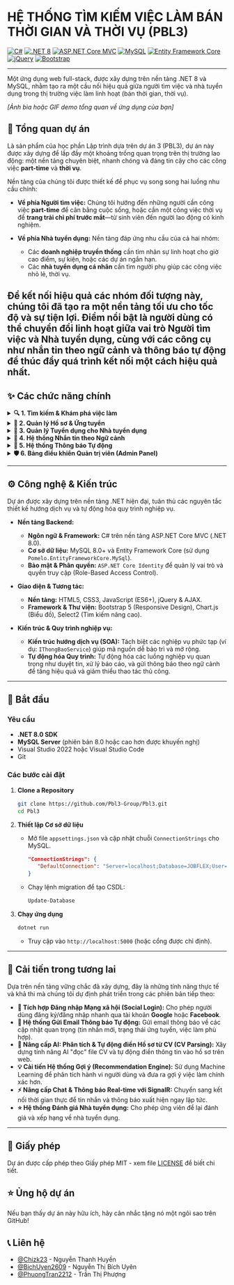 # HỆ THỐNG TÌM KIẾM VIỆC LÀM BÁN THỜI GIAN VÀ THỜI VỤ (PBL3)

[![C#](https://img.shields.io/badge/C%23-239120?style=for-the-badge&logo=c-sharp&logoColor=white)](https://docs.microsoft.com/en-us/dotnet/csharp/)
[![.NET 8](https://img.shields.io/badge/.NET-8.0-512BD4?style=for-the-badge&logo=dotnet&logoColor=white)](https://dotnet.microsoft.com/en-us/download/dotnet/8.0)
[![ASP.NET Core MVC](https://img.shields.io/badge/ASP.NET_Core_MVC-512BD4?style=for-the-badge&logo=asp.net&logoColor=white)](https://docs.microsoft.com/en-us/aspnet/core/)
[![MySQL](https://img.shields.io/badge/MySQL-4479A1?style=for-the-badge&logo=mysql&logoColor=white)](https://www.mysql.com/)
[![Entity Framework Core](https://img.shields.io/badge/Entity_Framework-512BD4?style=for-the-badge&logo=.net&logoColor=white)](https://docs.microsoft.com/en-us/ef/core/)
[![jQuery](https://img.shields.io/badge/jQuery-0769AD?style=for-the-badge&logo=jquery&logoColor=white)](https://jquery.com/)
[![Bootstrap](https://img.shields.io/badge/Bootstrap-7952B3?style=for-the-badge&logo=bootstrap&logoColor=white)](https://getbootstrap.com/)

---

Một ứng dụng web full-stack, được xây dựng trên nền tảng .NET 8 và MySQL, nhằm tạo ra một cầu nối hiệu quả giữa người tìm việc và nhà tuyển dụng trong thị trường việc làm linh hoạt (bán thời gian, thời vụ).

*[Ảnh bìa hoặc GIF demo tổng quan về ứng dụng của bạn]*

## 🌟 Tổng quan dự án

Là sản phẩm của học phần Lập trình dựa trên dự án 3 (PBL3), dự án này được xây dựng để lấp đầy một khoảng trống quan trọng trên thị trường lao động: một nền tảng chuyên biệt, nhanh chóng và đáng tin cậy cho các công việc **part-time** và **thời vụ**.

Nền tảng của chúng tôi được thiết kế để phục vụ song song hai luồng nhu cầu chính:

*   **Về phía Người tìm việc:** Chúng tôi hướng đến những người cần công việc **part-time** để cân bằng cuộc sống, hoặc cần một công việc thời vụ để **trang trải chi phí trước mắt**—từ sinh viên đến người lao động có kinh nghiệm.

*   **Về phía Nhà tuyển dụng:** Nền tảng đáp ứng nhu cầu của cả hai nhóm:
    *   Các **doanh nghiệp truyền thống** cần tìm nhân sự linh hoạt cho giờ cao điểm, sự kiện, hoặc các dự án ngắn hạn.
    *   Các **nhà tuyển dụng cá nhân** cần tìm người phụ giúp các công việc nhỏ lẻ, thời vụ.

Để kết nối hiệu quả các nhóm đối tượng này, chúng tôi đã tạo ra một nền tảng tối ưu cho tốc độ và sự tiện lợi. Điểm nổi bật là người dùng có thể **chuyển đổi linh hoạt giữa vai trò Người tìm việc và Nhà tuyển dụng**, cùng với các công cụ như **nhắn tin theo ngữ cảnh** và **thông báo tự động** để thúc đẩy quá trình kết nối một cách hiệu quả nhất.
---

## ✨ Các chức năng chính

<details>
<summary><b>🔍 1. Tìm kiếm & Khám phá việc làm</b></summary>
<br>

*   **Tìm kiếm Nâng cao:** Tìm việc làm theo từ khóa, địa điểm, ngành nghề.
*   **Bộ lọc Thông minh:** Lọc kết quả theo khoảng lương, loại hình, ca làm việc, tin tuyển gấp, và **tìm kiếm văn bản trong yêu cầu kinh nghiệm/học vấn**.
*   **Sắp xếp Linh hoạt:** Sắp xếp kết quả theo ngày đăng, mức lương (cao/thấp), hoặc hạn nộp hồ sơ.
*   **Gợi ý việc làm phù hợp:** Hệ thống tự động chấm điểm (%) độ tương thích của ứng viên với tin tuyển dụng.

    ![Giao diện tìm việc](wwwroot/images/README/TimViec.png)
    <p align="center"><em>Trang tìm kiếm việc làm với bộ lọc nâng cao và các tùy chọn sắp xếp.</em></p>
    
    ![Chi tiết việc làm](wwwroot/images/README/chitiet-vieclam.png)
    <p align="center"><em>Trang chi tiết cung cấp đầy đủ thông tin về công việc và nhà tuyển dụng.</em></p>

</details>

<details>
<summary><b>👤 2. Quản lý Hồ sơ & Ứng tuyển</b></summary>
<br>

*   **Hồ sơ cá nhân toàn diện:** Quản lý thông tin, CV mặc định, lịch rảnh, và khu vực làm việc mong muốn.
*   **Ứng tuyển Linh hoạt:** Cho phép nộp hồ sơ với CV mặc định hoặc **tải lên một CV mới** dành riêng cho từng công việc.
*   **Theo dõi & Tương tác thông minh:** Theo dõi trạng thái chi tiết của đơn ứng tuyển, sửa đổi thông tin, rút đơn và **hoàn tác việc rút đơn**.

    ![Form ứng tuyển](wwwroot/images/README/ungtuyen-form.png)
    <p align="center"><em>Giao diện nộp hồ sơ, cho phép ứng viên viết thư giới thiệu và tùy chọn CV.</em></p>

    ![Giao diện quản lý việc đã ứng tuyển](wwwroot/images/README/viecdaungtuyen.png)
    <p align="center"><em>Giao diện quản lý các công việc đã ứng tuyển, cho phép theo dõi trạng thái và tương tác.</em></p>

</details>

<details>
<summary><b>🏢 3. Quản lý Tuyển dụng cho Nhà tuyển dụng</b></summary>
<br>

*   **Đăng & Quản lý tin tuyển dụng:** Giao diện đăng tin trực quan cùng bộ công cụ quản lý mạnh mẽ (Sửa, Xóa, Đăng lại nhanh).
*   **Quy trình duyệt tin phân luồng:** Tin của **Doanh nghiệp** sẽ ở trạng thái "Chờ duyệt", trong khi tin của **NTD Cá nhân** được "Duyệt tự động".
*   **Dashboard trung tâm:** Cung cấp cái nhìn tổng quan về hoạt động tuyển dụng với các số liệu thống kê nhanh.

    ![Form đăng tin](wwwroot/images/README/dangtin-form.png)
    <p align="center"><em>Form đăng tin tuyển dụng chi tiết dành cho Nhà tuyển dụng.</em></p>

    ![Dashboard Nhà tuyển dụng](wwwroot/images/README/dashboard-ntd.png)
    <p align="center"><em>Dashboard chính của Nhà tuyển dụng với các thống kê và hoạt động gần đây.</em></p>

*   **Quản lý & Sàng lọc ứng viên:** Xem danh sách ứng viên theo từng tin, lọc hồ sơ, và thay đổi trạng thái (chấp nhận/từ chối). Hệ thống sẽ **tự động gửi thông báo** đến ứng viên.

    ![Giao diện quản lý ứng viên](wwwroot/images/README/quanlyungvien.png)
    <p align="center"><em>Giao diện quản lý ứng viên, giúp sàng lọc và thay đổi trạng thái hồ sơ.</em></p>

</details>

<details>
<summary><b>💬 4. Hệ thống Nhắn tin theo Ngữ cảnh</b></summary>
<br>

*   **Trò chuyện trực tiếp:** Giao tiếp hiệu quả giữa nhà tuyển dụng và ứng viên.
*   **Ngữ cảnh hội thoại rõ ràng:** Mỗi cuộc hội thoại được gắn với một tin tuyển dụng hoặc đơn ứng tuyển cụ thể.
*   **Giao diện trực quan:** Giao diện chat quen thuộc, dễ sử dụng, hiển thị thông tin chi tiết của người liên hệ.

    ![Giao diện nhắn tin](wwwroot/images/README/Tinnhan.png)
    <p align="center"><em>Hệ thống nhắn tin trực tiếp theo ngữ cảnh công việc.</em></p>

</details>

<details>
<summary><b>🔔 5. Hệ thống Thông báo Tự động</b></summary>
<br>

*   **Thông báo tự động theo quy trình:** Tự động thông báo khi có cập nhật trạng thái ứng tuyển, tin nhắn mới, tin đăng được duyệt...
*   **Trung tâm thông báo:** Giao diện tập trung để người dùng quản lý, đánh dấu đã đọc, và xóa thông báo.
*   **Cập nhật số lượng thông báo:** Hiển thị số lượng thông báo chưa đọc trên giao diện chính.
  
    ![Giao diện thông báo](wwwroot/images/README/Thongbao.png)
    <p align="center"><em>Trung tâm thông báo, nơi tập trung tất cả các cập nhật quan trọng của người dùng.</em></p>

</details>

<details>
<summary><b>🛡️ 6. Bảng điều khiển Quản trị viên (Admin Panel)</b></summary>
<br>

*   #### **Dashboard Phân tích & Báo cáo**
    Biểu đồ động về sức khỏe hệ thống (lọc theo tuần/tháng/năm), theo dõi KPIs chuyên sâu và tính năng **Xuất Dữ liệu ra Excel**.

    ![Dashboard của Admin](wwwroot/images/README/dashboardadmin.png)
    <p align="center"><em>Bảng điều khiển trung tâm của Admin với các biểu đồ phân tích và số liệu thống kê.</em></p>

*   #### **Quản lý Người dùng & Nội dung**
    -   **Quản lý người dùng toàn diện:** Xem, tìm kiếm, lọc, **tạo mới, chỉnh sửa**, và thay đổi trạng thái của tất cả tài khoản.
    -   **Kiểm duyệt tin đăng:** Giao diện chuyên biệt để duyệt hoặc từ chối các tin đăng đang chờ.
    -   **Quản lý Danh mục Hệ thống:** Toàn quyền thêm, sửa, xóa các danh mục cốt lõi như Ngành nghề, Tỉnh/Thành, Quận/Huyện.

    ![Quản lý danh mục](wwwroot/images/README/cauhinh-nganhnghe.png)
    <p align="center"><em>Giao diện quản lý các danh mục cốt lõi của hệ thống.</em></p>

*   #### **Hệ thống Xử lý Báo cáo & Giao tiếp**
    -   **Quy trình xử lý báo cáo khép kín:** Tiếp nhận, xem xét, và đưa ra các hành động xử lý mạnh mẽ: `Bỏ qua`, `Cảnh cáo & Ẩn tin`, hoặc `Đình chỉ tài khoản & Ẩn tin`.
    -   **Phản hồi tự động:** Gửi thông báo kết quả xử lý cho cả người báo cáo và người bị báo cáo.
    -   **Gửi Thông báo Chiến dịch (Campaigns):** Soạn và gửi thông báo hàng loạt đến các nhóm người dùng được nhắm mục tiêu.

    ![Giao diện quản lý báo cáo của Admin](wwwroot/images/README/baocaoadmin.png)
    <p align="center"><em>Giao diện quản lý và xử lý báo cáo vi phạm của Admin.</em></p>
    
      ![Gửi thông báo hàng loạt](wwwroot/images/README/gui-thongbao-hangloat.png)
    <p align="center"><em>Công cụ cho phép Admin gửi thông báo chiến dịch đến các nhóm người dùng.</em></p>

</details>

---

## ⚙️ Công nghệ & Kiến trúc

Dự án được xây dựng trên nền tảng .NET hiện đại, tuân thủ các nguyên tắc thiết kế hướng dịch vụ và tự động hóa quy trình nghiệp vụ.

*   **Nền tảng Backend:**
    *   **Ngôn ngữ & Framework:** C# trên nền tảng ASP.NET Core MVC (.NET 8.0).
    *   **Cơ sở dữ liệu:** MySQL 8.0+ và Entity Framework Core (sử dụng `Pomelo.EntityFrameworkCore.MySql`).
    *   **Bảo mật & Phân quyền:** `ASP.NET Core Identity` để quản lý vai trò và quyền truy cập (Role-Based Access Control).

*   **Giao diện & Tương tác:**
    *   **Nền tảng:** HTML5, CSS3, JavaScript (ES6+), jQuery & AJAX.
    *   **Framework & Thư viện:** Bootstrap 5 (Responsive Design), Chart.js (Biểu đồ), Select2 (Tìm kiếm nâng cao).

*   **Kiến trúc & Quy trình nghiệp vụ:**
    *   **Kiến trúc hướng dịch vụ (SOA):** Tách biệt các nghiệp vụ phức tạp (ví dụ: `IThongBaoService`) giúp mã nguồn dễ bảo trì và mở rộng.
    *   **Tự động hóa Quy trình:** Tự động hóa các luồng nghiệp vụ quan trọng như duyệt tin, xử lý báo cáo, và gửi thông báo theo ngữ cảnh để tăng hiệu quả và giảm thiểu thao tác thủ công.

---

## 🚦 Bắt đầu

### Yêu cầu
*   **.NET 8.0 SDK**
*   **MySQL Server** (phiên bản 8.0 hoặc cao hơn được khuyến nghị)
*   Visual Studio 2022 hoặc Visual Studio Code
*   Git

### Các bước cài đặt

1.  **Clone a Repository**
    ```sh
    git clone https://github.com/Pbl3-Group/Pbl3.git
    cd Pbl3
    ```

2.  **Thiết lập Cơ sở dữ liệu**
    *   Mở file `appsettings.json` và cập nhật chuỗi `ConnectionStrings` cho MySQL.
        ```json
        "ConnectionStrings": {
           "DefaultConnection": "Server=localhost;Database=JOBFLEX;User=YOUR_DB_USER;Password=YOUR_DB_PASSWORD;CharSet=utf8mb4;"
        }
        ```
    *   Chạy lệnh migration để tạo CSDL:
        ```sh
        Update-Database
        ```

3.  **Chạy ứng dụng**
    ```sh
    dotnet run
    ```
    *   Truy cập vào `http://localhost:5000` (hoặc cổng được chỉ định).

---

## 🔮 Cải tiến trong tương lai

Dựa trên nền tảng vững chắc đã xây dựng, đây là những tính năng thực tế và khả thi mà chúng tôi dự định phát triển trong các phiên bản tiếp theo:

*   **🔗 Tích hợp Đăng nhập Mạng xã hội (Social Login):** Cho phép người dùng đăng ký/đăng nhập nhanh qua tài khoản **Google** hoặc **Facebook**.
*   **📧 Hệ thống Gửi Email Thông báo Tự động:** Gửi email thông báo về các cập nhật quan trọng (tin nhắn mới, trạng thái ứng tuyển, việc làm phù hợp).
*   **🤖 Nâng cấp AI: Phân tích & Tự động điền Hồ sơ từ CV (CV Parsing):** Xây dựng tính năng AI "đọc" file CV và tự động điền thông tin vào hồ sơ trên web.
*   **💡 Cải tiến Hệ thống Gợi ý (Recommendation Engine):** Sử dụng Machine Learning để phân tích hành vi người dùng và đưa ra gợi ý việc làm chính xác hơn.
*   **⚡ Nâng cấp Chat & Thông báo Real-time với SignalR:** Chuyển sang kết nối thời gian thực để tin nhắn và thông báo xuất hiện ngay lập tức.
*   **⭐ Hệ thống Đánh giá Nhà tuyển dụng:** Cho phép ứng viên để lại đánh giá và xếp hạng về nhà tuyển dụng.

---

## 📄 Giấy phép

Dự án được cấp phép theo Giấy phép MIT - xem file [LICENSE](https://github.com/Pbl3-Group/Pbl3/blob/main/LICENSE) để biết chi tiết.

## ⭐ Ủng hộ dự án

Nếu bạn thấy dự án này hữu ích, hãy cân nhắc tặng nó một ngôi sao trên GitHub!

## 📞 Liên hệ

*   [@Chizk23](https://github.com/Chizk23) - Nguyễn Thanh Huyền
*   [@BichUyen2609](https://github.com/BichUyen2609) - Nguyễn Thị Bích Uyên
*   [@PhuongTran2212](https://github.com/PhuongTran2212) - Trần Thị Phượng